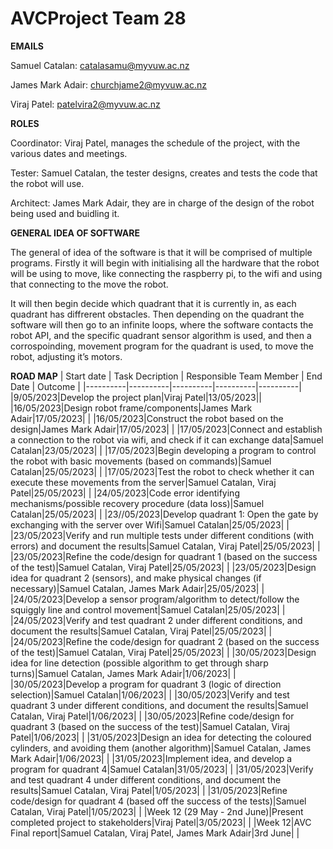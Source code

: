 # AVCProject Team 28

**EMAILS**

Samuel Catalan: catalasamu@myvuw.ac.nz

James Mark Adair: churchjame2@myvuw.ac.nz

Viraj Patel: patelvira2@myvuw.ac.nz

**ROLES**

Coordinator: Viraj Patel, manages the schedule of the project, with the various dates and meetings.

Tester: Samuel Catalan, the tester designs, creates and tests the code that the robot will use. 

Architect: James Mark Adair, they are in charge of the design of the robot being used and buidling it. 




**GENERAL IDEA OF SOFTWARE** 

The general of idea of the software is that it will be comprised of multiple programs.
Firstly it will begin with initialising all the hardware that the robot will be using to move, like connecting the raspberry pi, to the wifi and using that connecting to the move the robot. 

It will then begin decide which quadrant that it is currently in, as each quadrant has diffrerent obstacles. Then depending on the quadrant the software will then go to an infinite loops, where the software contacts the robot API, and the specific quadrant sensor algorithm is used, and then a corrospoinding, movement program for the quadrant is used, to move the robot, adjusting it’s motors. 



**ROAD MAP**
| Start date | Task Decription | Responsible Team Member | End Date | Outcome |
|----------|----------|----------|----------|----------|
|9/05/2023|Develop the project plan|Viraj Patel|13/05/2023||
|16/05/2023|Design robot frame/components|James Mark Adair|17/05/2023|          |
|16/05/2023|Construct the robot based on the design|James Mark Adair|17/05/2023|          |
|17/05/2023|Connect and establish a connection to the robot via wifi, and check if it can exchange data|Samuel Catalan|23/05/2023|          | 
|17/05/2023|Begin developing a program to control the robot with basic movements (based on commands)|Samuel Catalan|25/05/2023|          | 
|17/05/2023|Test the robot to check whether it can execute these movements from the server|Samuel Catalan, Viraj Patel|25/05/2023|          | 
|24/05/2023|Code error identifying mechanisms/possible recovery procedure (data loss)|Samuel Catalan|25/05/2023|          | 
|23//05/2023|Develop quadrant 1: Open the gate by exchanging with the server over Wifi|Samuel Catalan|25/05/2023|          | 
|23/05/2023|Verify and run multiple tests under different conditions (with errors) and document the results|Samuel Catalan, Viraj Patel|25/05/2023|          | 
|23/05/2023|Refine the code/design for quadrant 1 (based on the success of the test)|Samuel Catalan, Viraj Patel|25/05/2023|          | 
|23/05/2023|Design idea for quadrant 2 (sensors), and make physical changes (if necessary)|Samuel Catalan, James Mark Adair|25/05/2023|          | 
|24/05/2023|Develop a sensor program/algorithm to detect/follow the squiggly line and control movement|Samuel Catalan|25/05/2023|          | 
|24/05/2023|Verify and test quadrant 2 under different conditions, and document the results|Samuel Catalan, Viraj Patel|25/05/2023|          | 
|24/05/2023|Refine the code/design for quadrant 2 (based on the success of the test)|Samuel Catalan, Viraj Patel|25/05/2023|          | 
|30/05/2023|Design idea for line detection (possible algorithm to get through sharp turns)|Samuel Catalan, James Mark Adair|1/06/2023|          | 
|30/05/2023|Develop a program for quadrant 3 (logic of direction selection)|Samuel Catalan|1/06/2023|          | 
|30/05/2023|Verify and test quadrant 3 under different conditions, and document the results|Samuel Catalan, Viraj Patel|1/06/2023|          | 
|30/05/2023|Refine code/design for quadrant 3 (based on the success of the test)|Samuel Catalan, Viraj Patel|1/06/2023|          | 
|31/05/2023|Design an idea for detecting the coloured cylinders, and avoiding them (another algorithm)|Samuel Catalan, James Mark Adair|1/06/2023|          | 
|31/05/2023|Implement idea, and develop a program for quadrant 4|Samuel Catalan|31/05/2023|          | 
|31/05/2023|Verify and test quadrant 4 under different conditions, and document the results|Samuel Catalan, Viraj Patel|1/05/2023|          | 
|31/05/2023|Refine code/design for quadrant 4 (based off the success of the tests)|Samuel Catalan, Viraj Patel|1/05/2023|          | 
|Week 12 (29 May - 2nd June)|Present completed project to stakeholders|Viraj Patel|3/05/2023|          | 
|Week 12|AVC Final report|Samuel Catalan, Viraj Patel, James Mark Adair|3rd June|          | 

